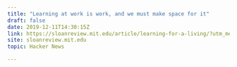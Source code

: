 ```yaml
---
title: "Learning at work is work, and we must make space for it"
draft: false
date: 2019-12-11T14:30:15Z
link: https://sloanreview.mit.edu/article/learning-for-a-living/?utm_medium=RSS&utm_source=hune
site: sloanreview.mit.edu
topic: Hacker News  

---
```

